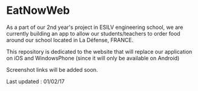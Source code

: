 # EatNowWeb

As a part of our 2nd year's project in ESILV engineering school, we are currently building an app to allow our students/teachers to order food around our school located in La Défense, FRANCE.

This repository is dedicated to the website that will replace our application on iOS and WindowsPhone (since it will only be available on Android)

Screenshot links will be added soon.

Last updated : 01/02/17
